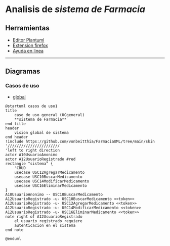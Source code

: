 # Analisis de *sistema de Farmacia*
## Herramientas
- [Editor Plantuml](https://sujoyu.github.io/plantuml-previewer/)
- [Extension firefox](https://addons.mozilla.org/en-US/firefox/addon/plantuml-visualizer/)
- [Ayuda en linea](https://plantuml.com/sitemap-language-specification)
___
## Diagramas
### Casos de uso
- [global](/diagramas/USCglobal.plantuml)

```plantuml
@startuml casos de uso1
title 
    caso de uso general (UCgeneral)
    **sistema de Farmacia**
end title
header
    vision global de sistema
end header
!include https://github.com/vonbeitthia/FarmaciaUML/tree/main/skin
'///////////////////////
'left to right direction
actor A10UsuarioAnonimo
actor A12UsuarioRegistrado #red
rectangle "sistema" {
    'CRUD
    usecase USC12AgregarMedicamento
    usecase USC10BuscarMedicamento
    usecase USC14ModificarMedicamento
    usecase USC16EliminarMedicamento
}
A10UsuarioAnonimo -- USC10BuscarMedicamento 
A12UsuarioRegistrado -u- USC10BuscarMedicamento <<token>>
A12UsuarioRegistrado -u- USC12AgregarMedicamento <<token>>
A12UsuarioRegistrado -u- USC14ModificarMedicamento <<token>>
A12UsuarioRegistrado -u- USC16EliminarMedicamento <<token>>
note right of A12UsuarioRegistrado
    el usuario registrado requiere
    autenticacion en el sistema
end note

@enduml
```
